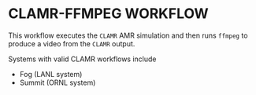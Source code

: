 # CLAMR-FFMPEG WORKFLOW

This workflow executes the `CLAMR` AMR simulation and then runs `ffmpeg` to produce a video from the `CLAMR` output.


Systems with valid CLAMR workflows include
* Fog (LANL system)
* Summit (ORNL system)

